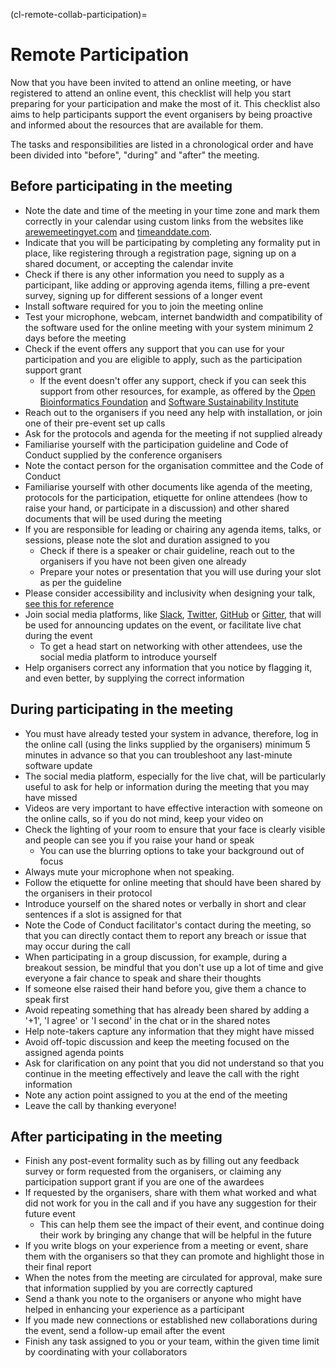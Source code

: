 (cl-remote-collab-participation)=
# Remote Participation

Now that you have been invited to attend an online meeting, or have registered to attend an online event, this checklist will help you start preparing for your participation and make the most of it.
This checklist also aims to help participants support the event organisers by being proactive and informed about the resources that are available for them.

The tasks and responsibilities are listed in a chronological order and have been divided into "before", "during" and "after" the meeting.

## Before participating in the meeting

- Note the date and time of the meeting in your time zone and mark them correctly in your calendar using custom links from the websites like [arewemeetingyet.com](https://www.timeanddate.com/worldclock/meeting.html) and [timeanddate.com](https://www.timeanddate.com/worldclock/fixedform.html).
- Indicate that you will be participating by completing any formality put in place, like registering through a registration page, signing up on a shared document, or accepting the calendar invite
- Check if there is any other information you need to supply as a participant, like adding or approving agenda items, filling a pre-event survey, signing up for different sessions of a longer event
- Install software required for you to join the meeting online
- Test your microphone, webcam, internet bandwidth and compatibility of the software used for the online meeting with your system minimum 2 days before the meeting
- Check if the event offers any support that you can use for your participation and you are eligible to apply, such as the participation support grant
  - If the event doesn't offer any support, check if you can seek this support from other resources, for example, as offered by the [Open Bioinformatics Foundation](https://www.open-bio.org/travel-awards/) and [Software Sustainability Institute](https://software.ac.uk/programmes-and-events/fellowship-programme)
- Reach out to the organisers if you need any help with installation, or join one of their pre-event set up calls
- Ask for the protocols and agenda for the meeting if not supplied already
- Familiarise yourself with the participation guideline and Code of Conduct supplied by the conference organisers
- Note the contact person for the organisation committee and the Code of Conduct
- Familiarise yourself with other documents like agenda of the meeting, protocols for the participation, etiquette for online attendees (how to raise your hand, or participate in a discussion) and other shared documents that will be used during the meeting
- If you are responsible for leading or chairing any agenda items, talks, or sessions, please note the slot and duration assigned to you
  - Check if there is a speaker or chair guideline, reach out to the organisers if you have not been given one already
  - Prepare your notes or presentation that you will use during your slot as per the guideline
- Please consider accessibility and inclusivity when designing your talk, [see this for reference](https://www.w3.org/WAI/teach-advocate/accessible-presentations/#preparing-slides-and-projected-material-speakers)
- Join social media platforms, like [Slack](www.slack.com), [Twitter](www.twitter.com), [GitHub](www.github.com) or [Gitter](www.gitter.im), that will be used for announcing updates on the event, or facilitate live chat during the event
  - To get a head start on networking with other attendees, use the social media platform to introduce yourself
- Help organisers correct any information that you notice by flagging it, and even better, by supplying the correct information

## During participating in the meeting

- You must have already tested your system in advance, therefore, log in the online call (using the links supplied by the organisers) minimum 5 minutes in advance so that you can troubleshoot any last-minute software update
- The social media platform, especially for the live chat, will be particularly useful to ask for help or information during the meeting that you may have missed
- Videos are very important to have effective interaction with someone on the online calls, so if you do not mind, keep your video on
- Check the lighting of your room to ensure that your face is clearly visible and people can see you if you raise your hand or speak
  - You can use the blurring options to take your background out of focus
- Always mute your microphone when not speaking.
- Follow the etiquette for online meeting that should have been shared by the organisers in their protocol
- Introduce yourself on the shared notes or verbally in short and clear sentences if a slot is assigned for that
- Note the Code of Conduct facilitator's contact during the meeting, so that you can directly contact them to report any breach or issue that may occur during the call
- When participating in a group discussion, for example, during a breakout session, be mindful that you don't use up a lot of time and give everyone a fair chance to speak and share their thoughts
- If someone else raised their hand before you, give them a chance to speak first
- Avoid repeating something that has already been shared by adding a '+1', 'I agree' or 'I second' in the chat or in the shared notes
- Help note-takers capture any information that they might have missed
- Avoid off-topic discussion and keep the meeting focused on the assigned agenda points
- Ask for clarification on any point that you did not understand so that you continue in the meeting effectively and leave the call with the right information
- Note any action point assigned to you at the end of the meeting
- Leave the call by thanking everyone!

## After participating in the meeting

- Finish any post-event formality such as by filling out any feedback survey or form requested from the organisers, or claiming any participation support grant if you are one of the awardees
- If requested by the organisers, share with them what worked and what did not work for you in the call and if you have any suggestion for their future event
  - This can help them see the impact of their event, and continue doing their work by bringing any change that will be helpful in the future
- If you write blogs on your experience from a meeting or event, share them with the organisers so that they can promote and highlight those in their final report
- When the notes from the meeting are circulated for approval, make sure that information supplied by you are correctly captured
- Send a thank you note to the organisers or anyone who might have helped in enhancing your experience as a participant
- If you made new connections or established new collaborations during the event, send a follow-up email after the event
- Finish any task assigned to you or your team, within the given time limit by coordinating with your collaborators
